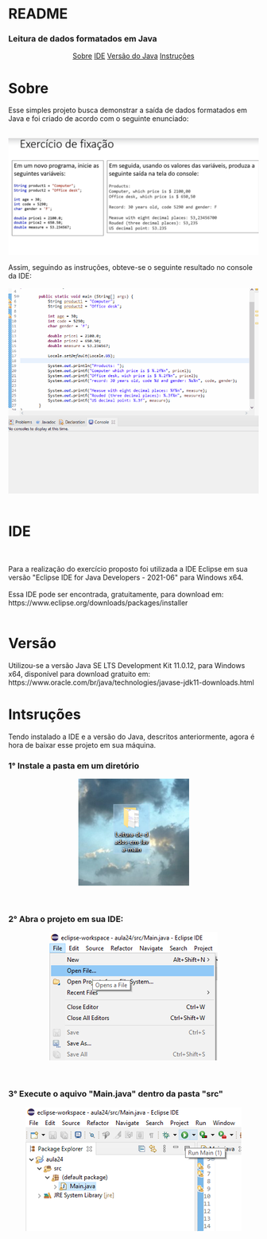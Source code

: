 # README

<p align="center"><h3>Leitura de dados formatados em Java</h3></p>

<p align="center">
    <a href="#sobre">Sobre</a>
    <a href="#ide">IDE</a>
    <a href="#versão">Versão do Java</a>
    <a href="#instruções">Instruções</a>
</p>

# Sobre
<p>Esse simples projeto busca demonstrar a saída de dados formatados em Java e foi criado de acordo com o seguinte enunciado:</p>
<br>
<img alt="Readme" title="Readme" src="enunciado.png"/>
<br>
<p>Assim, seguindo as instruções, obteve-se o seguinte resultado no console da IDE:
<br>
<br>
<img alt="Readme" title="Readme" src="readme.gif"/>
<br>
<br>


# IDE 
<br>
<p>Para a realização do exercício proposto foi utilizada a IDE Eclipse em sua versão "Eclipse IDE for Java Developers - 2021-06" para Windows x64.
<br>
<br>
Essa IDE pode ser encontrada, gratuitamente, para download em: https://www.eclipse.org/downloads/packages/installer
<br>
<br>

# Versão

<p>
Utilizou-se a versão Java SE LTS Development Kit 11.0.12, para Windows x64, disponível para download gratuito em: https://www.oracle.com/br/java/technologies/javase-jdk11-downloads.html
</p>

# Intsruções

<p>
Tendo instalado a IDE e a versão do Java, descritos anteriormente, agora é hora de baixar esse projeto em sua máquina.
</p>
<p>
<h3>1° Instale a pasta em um diretório</h3> 
<center><img alt="Readme" title="Readme" src="diretorio2.png"/></center>
</P>
<br>
<p>
<h3>2° Abra o projeto em sua IDE:</h3>
<center><img alt="Readme" title="Readme" src="diretorio3.png"/></center>
</p>
<br>
<p>
<h3>3° Execute o aquivo "Main.java" dentro da pasta "src"</h3> 
<center><img alt="Readme" title="Readme" src="diretorio4.png"/></center>
</P>
<br>

